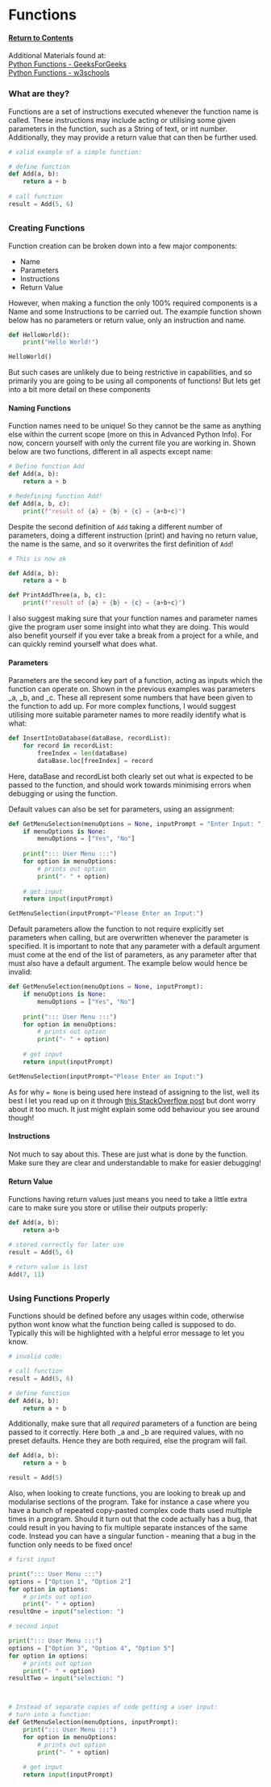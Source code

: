 # Functions

#### [Return to Contents](../README.md)

Additional Materials found at:
<br>[Python Functions - GeeksForGeeks](https://www.geeksforgeeks.org/python-functions/?ref=outind)
<br>[Python Functions - w3schools](https://www.w3schools.com/python/python_functions.asp)

### What are they?

Functions are a set of instructions executed whenever the function name is called. 
These instructions may include acting or utilising some given parameters in the function,
such as a String of text, or int number. Additionally, they may provide a return value
that can then be further used.

```python
# valid example of a simple function:

# define function
def Add(a, b):
    return a + b
    
# call function
result = Add(5, 6)
```

##
### Creating Functions

Function creation can be broken down into a few major components:
- Name
- Parameters
- Instructions
- Return Value

However, when making a function the only 100% required components is a Name and some 
Instructions to be carried out. The example function shown below has no parameters or
return value, only an instruction and name.

```python
def HelloWorld():
    print("Hello World!")

HelloWorld()
```

But such cases are unlikely due to being restrictive in capabilities, and so primarily
you are going to be using all components of functions! But lets get into a bit more 
detail on these components

#### Naming Functions

Function names need to be unique! So they cannot be the same as anything else within
the current scope (more on this in Advanced Python Info). For now, concern yourself 
with only the current file you are working in. Shown below are two functions, different
in all aspects except name:

```python
# Define function Add
def Add(a, b):
    return a + b

# Redefining function Add!
def Add(a, b, c):
    print(f"result of {a} + {b} + {c} = {a+b+c}")
```

Despite the second definition of `Add` taking a different number of parameters, doing a 
different instruction (print) and having no return value, the name is the same, and so it 
overwrites the first definition of `Add`!

```python
# This is now ok

def Add(a, b):
    return a + b

def PrintAddThree(a, b, c):
    print(f"result of {a} + {b} + {c} = {a+b+c}")
```

I also suggest making sure that your function names and parameter names give the program
user some insight into what they are doing. This would also benefit yourself if you ever
take a break from a project for a while, and can quickly remind yourself what does what.

#### Parameters

Parameters are the second key part of a function, acting as inputs which the function can
operate on. Shown in the previous examples was parameters _a, _b, and _c. These all 
represent some numbers that have been given to the function to add up. For more complex
functions, I would suggest utilising more suitable parameter names to more readily
identify what is what:

```python
def InsertIntoDatabase(dataBase, recordList):
    for record in recordList:
        freeIndex = len(dataBase)
        dataBase.loc[freeIndex] = record
```

Here, dataBase and recordList both clearly set out what is expected to be passed to 
the function, and should work towards minimising errors when debugging or using the
function.

Default values can also be set for parameters, using an assignment:
```python
def GetMenuSelection(menuOptions = None, inputPrompt = "Enter Input: "):
    if menuOptions is None:
        menuOptions = ["Yes", "No"]
    
    print("::: User Menu :::")
    for option in menuOptions:
        # prints out option 
        print("- " + option)
        
    # get input
    return input(inputPrompt)

GetMenuSelection(inputPrompt="Please Enter an Input:")
```

Default parameters allow the function to not require explicitly set parameters when calling,
but are overwritten whenever the parameter is specified. It is important to note that any 
parameter with a default argument must come at the end of the list of parameters, as any
parameter after that must also have a default argument. The example below would hence be invalid:

```python
def GetMenuSelection(menuOptions = None, inputPrompt):
    if menuOptions is None:
        menuOptions = ["Yes", "No"]
    
    print("::: User Menu :::")
    for option in menuOptions:
        # prints out option 
        print("- " + option)
        
    # get input
    return input(inputPrompt)

GetMenuSelection(inputPrompt="Please Enter an Input:")
```

As for why `= None` is being used here instead of assigning to the list, well its best 
I let you read up on it through [this StackOverflow post](https://stackoverflow.com/questions/41686829/why-does-pycharm-warn-about-mutable-default-arguments-how-can-i-work-around-the)
but dont worry about it too much. It just might explain some odd behaviour you see around 
though!

#### Instructions

Not much to say about this. These are just what is done by the function. Make sure
they are clear and understandable to make for easier debugging!

#### Return Value

Functions having return values just means you need to take a little extra care to make
sure you store or utilise their outputs properly:

```python
def Add(a, b):
    return a+b

# stored correctly for later use
result = Add(5, 6) 

# return value is lost
Add(7, 11)
```

##
### Using Functions Properly

Functions should be defined before any usages within code, otherwise python wont know
what the function being called is supposed to do. Typically this will be highlighted 
with a helpful error message to let you know.

```python
# invalid code:

# call function
result = Add(5, 6)

# define function
def Add(a, b):
    return a + b 
```

Additionally, make sure that all *required* parameters of a function are being 
passed to it correctly. Here both _a and _b are required values, with no preset defaults. 
Hence they are both required, else the program will fail.

```python
def Add(a, b):
    return a + b 

result = Add(5)
```

Also, when looking to create functions, you are looking to break up and modularise
sections of the program. Take for instance a case where you have a bunch of repeated
copy-pasted complex code thats used multiple times in a program. Should it turn out
that the code actually has a bug, that could result in you having to fix multiple separate
instances of the same code. Instead you can have a singular function - meaning that a bug
in the function only needs to be fixed once! 

```python
# first input

print("::: User Menu :::")
options = ["Option 1", "Option 2"]
for option in options:
    # prints out option 
    print("- " + option)
resultOne = input("selection: ")

# second input

print("::: User Menu :::")
options = ["Option 3", "Option 4", "Option 5"]
for option in options:
    # prints out option 
    print("- " + option)
resultTwo = input("selection: ")



# Instead of separate copies of code getting a user input:
# turn into a function:
def GetMenuSelection(menuOptions, inputPrompt):
    print("::: User Menu :::")
    for option in menuOptions:
        # prints out option 
        print("- " + option)
        
    # get input
    return input(inputPrompt)
```